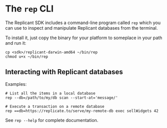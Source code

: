 # The `rep` CLI

The Replicant SDK includes a command-line program called `rep` which you can use to inspect and manipulate
Replicant databases from the terminal.

To install it, just copy the binary for your platform to someplace in your path and run it:

```
cp <sdk>/replicant-darwin-amd64 ~/bin/rep
chmod u+x ~/bin/rep
```

## Interacting with Replicant databases

Examples:

```
# List all the items in a local database
rep --db=/path/to/my/db scan --start-at='message/'

# Execute a transaction on a remote database
rep ==db=https://replicate.to/serve/my-remote-db exec sellWidgets 42
```

See `rep --help` for complete documentation.
